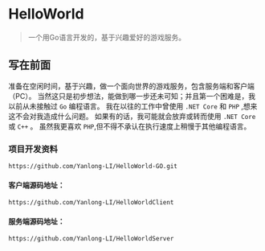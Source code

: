 # HelloWorld

>一个用Go语言开发的，基于兴趣爱好的游戏服务。

## 写在前面

准备在空闲时间，基于兴趣，做一个面向世界的游戏服务，包含服务端和客户端（PC）。
当然这只是初步想法，能做到哪一步还未可知；并且第一个困难是，我以前从未接触过  `Go` 编程语言。
我在以往的工作中曾使用 `.NET Core` 和 `PHP` ,想来这不会对我造成什么问题。
如果有的话，我可能就会放弃或转而使用 `.NET Core` 或 `C++` 。
虽然我更喜欢 `PHP`,但不得不承认在执行速度上稍慢于其他编程语言。
   
### 项目开发资料
    https://github.com/Yanlong-LI/HelloWorld-GO.git

#### 客户端源码地址：
    https://github.com/Yanlong-LI/HelloWorldClient

#### 服务端源码地址：
    https://github.com/Yanlong-LI/HelloWorldServer